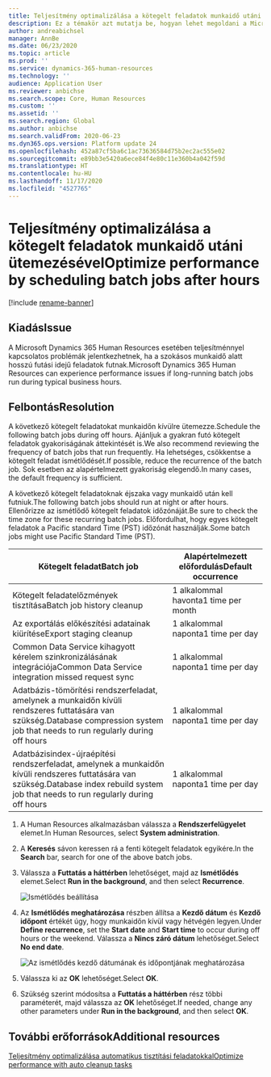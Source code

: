 ```yaml
---
title: Teljesítmény optimalizálása a kötegelt feladatok munkaidő utáni ütemezésével
description: Ez a témakör azt mutatja be, hogyan lehet megoldani a Microsoft Dynamics 365 Human Resources bizonyos teljesítményproblémáit a hosszan futó kötegelt feladatok munkaidő utánra ütemezésével.
author: andreabichsel
manager: AnnBe
ms.date: 06/23/2020
ms.topic: article
ms.prod: ''
ms.service: dynamics-365-human-resources
ms.technology: ''
audience: Application User
ms.reviewer: anbichse
ms.search.scope: Core, Human Resources
ms.custom: ''
ms.assetid: ''
ms.search.region: Global
ms.author: anbichse
ms.search.validFrom: 2020-06-23
ms.dyn365.ops.version: Platform update 24
ms.openlocfilehash: 452a87cf5ba6c1ac73636584d75b2ec2ac555e02
ms.sourcegitcommit: e89bb3e5420a6ece84f4e80c11e360b4a042f59d
ms.translationtype: HT
ms.contentlocale: hu-HU
ms.lasthandoff: 11/17/2020
ms.locfileid: "4527765"
---
```

# <a name="optimize-performance-by-scheduling-batch-jobs-after-hours"></a><span data-ttu-id="3902a-103">Teljesítmény optimalizálása a kötegelt feladatok munkaidő utáni ütemezésével</span><span class="sxs-lookup"><span data-stu-id="3902a-103">Optimize performance by scheduling batch jobs after hours</span></span>

[!include [rename-banner](~/includes/cc-data-platform-banner.md)]

## <a name="issue"></a><span data-ttu-id="3902a-104">Kiadás</span><span class="sxs-lookup"><span data-stu-id="3902a-104">Issue</span></span>

<span data-ttu-id="3902a-105">A Microsoft Dynamics 365 Human Resources esetében teljesítménnyel kapcsolatos problémák jelentkezhetnek, ha a szokásos munkaidő alatt hosszú futási idejű feladatok futnak.</span><span class="sxs-lookup"><span data-stu-id="3902a-105">Microsoft Dynamics 365 Human Resources can experience performance issues if long-running batch jobs run during typical business hours.</span></span>

## <a name="resolution"></a><span data-ttu-id="3902a-106">Felbontás</span><span class="sxs-lookup"><span data-stu-id="3902a-106">Resolution</span></span>

<span data-ttu-id="3902a-107">A következő kötegelt feladatokat munkaidőn kívülre ütemezze.</span><span class="sxs-lookup"><span data-stu-id="3902a-107">Schedule the following batch jobs during off hours.</span></span> <span data-ttu-id="3902a-108">Ajánljuk a gyakran futó kötegelt feladatok gyakoriságának áttekintését is.</span><span class="sxs-lookup"><span data-stu-id="3902a-108">We also recommend reviewing the frequency of batch jobs that run frequently.</span></span> <span data-ttu-id="3902a-109">Ha lehetséges, csökkentse a kötegelt feladat ismétlődését.</span><span class="sxs-lookup"><span data-stu-id="3902a-109">If possible, reduce the recurrence of the batch job.</span></span> <span data-ttu-id="3902a-110">Sok esetben az alapértelmezett gyakoriság elegendő.</span><span class="sxs-lookup"><span data-stu-id="3902a-110">In many cases, the default frequency is sufficient.</span></span>

<span data-ttu-id="3902a-111">A következő kötegelt feladatoknak éjszaka vagy munkaidő után kell futniuk.</span><span class="sxs-lookup"><span data-stu-id="3902a-111">The following batch jobs should run at night or after hours.</span></span> <span data-ttu-id="3902a-112">Ellenőrizze az ismétlődő kötegelt feladatok időzónáját.</span><span class="sxs-lookup"><span data-stu-id="3902a-112">Be sure to check the time zone for these recurring batch jobs.</span></span> <span data-ttu-id="3902a-113">Előfordulhat, hogy egyes kötegelt feladatok a Pacific standard Time (PST) időzónát használják.</span><span class="sxs-lookup"><span data-stu-id="3902a-113">Some batch jobs might use Pacific Standard Time (PST).</span></span>

| <span data-ttu-id="3902a-114">Kötegelt feladat</span><span class="sxs-lookup"><span data-stu-id="3902a-114">Batch job</span></span> | <span data-ttu-id="3902a-115">Alapértelmezett előfordulás</span><span class="sxs-lookup"><span data-stu-id="3902a-115">Default occurrence</span></span> |
| --- | --- |
| <span data-ttu-id="3902a-116">Kötegelt feladatelőzmények tisztítása</span><span class="sxs-lookup"><span data-stu-id="3902a-116">Batch job history cleanup</span></span> | <span data-ttu-id="3902a-117">1 alkalommal havonta</span><span class="sxs-lookup"><span data-stu-id="3902a-117">1 time per month</span></span> |
| <span data-ttu-id="3902a-118">Az exportálás előkészítési adatainak kiürítése</span><span class="sxs-lookup"><span data-stu-id="3902a-118">Export staging cleanup</span></span> | <span data-ttu-id="3902a-119">1 alkalommal naponta</span><span class="sxs-lookup"><span data-stu-id="3902a-119">1 time per day</span></span> |
| <span data-ttu-id="3902a-120">Common Data Service kihagyott kérelem szinkronizálásának integrációja</span><span class="sxs-lookup"><span data-stu-id="3902a-120">Common Data Service integration missed request sync</span></span> | <span data-ttu-id="3902a-121">1 alkalommal naponta</span><span class="sxs-lookup"><span data-stu-id="3902a-121">1 time per day</span></span> |
| <span data-ttu-id="3902a-122">Adatbázis-tömörítési rendszerfeladat, amelynek a munkaidőn kívüli rendszeres futtatására van szükség.</span><span class="sxs-lookup"><span data-stu-id="3902a-122">Database compression system job that needs to run regularly during off hours</span></span> | <span data-ttu-id="3902a-123">1 alkalommal naponta</span><span class="sxs-lookup"><span data-stu-id="3902a-123">1 time per day</span></span> |
| <span data-ttu-id="3902a-124">Adatbázisindex-újraépítési rendszerfeladat, amelynek a munkaidőn kívüli rendszeres futtatására van szükség.</span><span class="sxs-lookup"><span data-stu-id="3902a-124">Database index rebuild system job that needs to run regularly during off hours</span></span> | <span data-ttu-id="3902a-125">1 alkalommal naponta</span><span class="sxs-lookup"><span data-stu-id="3902a-125">1 time per day</span></span> |

1. <span data-ttu-id="3902a-126">A Human Resources alkalmazásban válassza a **Rendszerfelügyelet** elemet.</span><span class="sxs-lookup"><span data-stu-id="3902a-126">In Human Resources, select **System administration**.</span></span>

2. <span data-ttu-id="3902a-127">A **Keresés** sávon keressen rá a fenti kötegelt feladatok egyikére.</span><span class="sxs-lookup"><span data-stu-id="3902a-127">In the **Search** bar, search for one of the above batch jobs.</span></span>

3. <span data-ttu-id="3902a-128">Válassza a **Futtatás a háttérben** lehetőséget, majd az **Ismétlődés** elemet.</span><span class="sxs-lookup"><span data-stu-id="3902a-128">Select **Run in the background**, and then select **Recurrence**.</span></span>

   ![Ismétlődés beállítása](media/talent-batch-history-cleanup-recurrence.png)

4. <span data-ttu-id="3902a-130">Az **Ismétlődés meghatározása** részben állítsa a **Kezdő dátum** és **Kezdő időpont** értékét úgy, hogy munkaidőn kívül vagy hétvégén legyen.</span><span class="sxs-lookup"><span data-stu-id="3902a-130">Under **Define recurrence**, set the **Start date** and **Start time** to occur during off hours or the weekend.</span></span> <span data-ttu-id="3902a-131">Válassza a **Nincs záró dátum** lehetőséget.</span><span class="sxs-lookup"><span data-stu-id="3902a-131">Select **No end date**.</span></span> 

   ![Az ismétlődés kezdő dátumának és időpontjának meghatározása](media/talent-batch-history-cleanup-define-recurrence.png)

5. <span data-ttu-id="3902a-133">Válassza ki az **OK** lehetőséget.</span><span class="sxs-lookup"><span data-stu-id="3902a-133">Select **OK**.</span></span>

6. <span data-ttu-id="3902a-134">Szükség szerint módosítsa a **Futtatás a háttérben** rész többi paraméterét, majd válassza az **OK** lehetőséget.</span><span class="sxs-lookup"><span data-stu-id="3902a-134">If needed, change any other parameters under **Run in the background**, and then select **OK**.</span></span>

## <a name="additional-resources"></a><span data-ttu-id="3902a-135">További erőforrások</span><span class="sxs-lookup"><span data-stu-id="3902a-135">Additional resources</span></span>

[<span data-ttu-id="3902a-136">Teljesítmény optimalizálása automatikus tisztítási feladatokkal</span><span class="sxs-lookup"><span data-stu-id="3902a-136">Optimize performance with auto cleanup tasks</span></span>](hr-admin-troubleshooting-batch-history.md)
